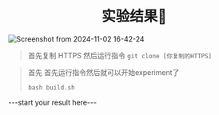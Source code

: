 <h1><center>
  实验结果🤯
</center></h1>

![Screenshot from 2024-11-02 16-42-24](https://github.com/user-attachments/assets/a88a5512-4b6d-4608-8ca5-b09ce9006f7e)
>  首先复制 HTTPS
>  然后运行指令 `git clone [你复制的HTTPS] `

>  首先
>  首先运行指令然后就可以开始experiment了
>
>  `bash build.sh`

---start your result here---
